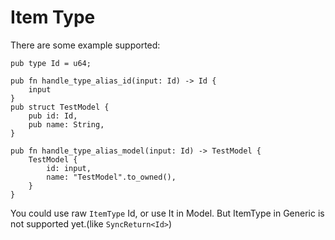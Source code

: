 # Item Type

There are some example supported:
```
pub type Id = u64;

pub fn handle_type_alias_id(input: Id) -> Id {
    input
}
pub struct TestModel {
    pub id: Id,
    pub name: String,
}

pub fn handle_type_alias_model(input: Id) -> TestModel {
    TestModel {
        id: input,
        name: "TestModel".to_owned(),
    }
}
```

You could use raw `ItemType` Id, or use It in Model.
But ItemType in Generic is not supported yet.(like `SyncReturn<Id>`)